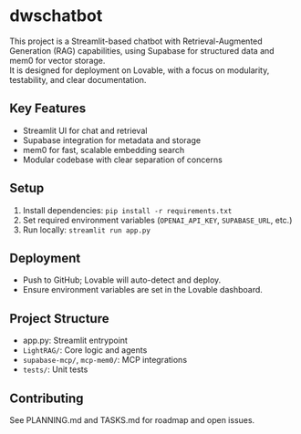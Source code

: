 
# dwschatbot

This project is a Streamlit-based chatbot with Retrieval-Augmented Generation (RAG) capabilities, using Supabase for structured data and mem0 for vector storage.  
It is designed for deployment on Lovable, with a focus on modularity, testability, and clear documentation.

## Key Features
- Streamlit UI for chat and retrieval
- Supabase integration for metadata and storage
- mem0 for fast, scalable embedding search
- Modular codebase with clear separation of concerns

## Setup
1. Install dependencies: `pip install -r requirements.txt`
2. Set required environment variables (`OPENAI_API_KEY`, `SUPABASE_URL`, etc.)
3. Run locally: `streamlit run app.py`

## Deployment
- Push to GitHub; Lovable will auto-detect and deploy.
- Ensure environment variables are set in the Lovable dashboard.

## Project Structure
- app.py: Streamlit entrypoint
- `LightRAG/`: Core logic and agents
- `supabase-mcp/`, `mcp-mem0/`: MCP integrations
- `tests/`: Unit tests

## Contributing
See PLANNING.md and TASKS.md for roadmap and open issues.
